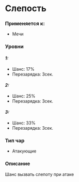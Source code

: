 # Слепость

### Применяется к:

* Мечи

### Уровни

#### _1:_&#x20;

* Шанс: 17%
* Перезарядка:  3сек.

#### _2:_

* Шанс: 25%
* Перезарядка:  3сек.&#x20;

#### _3:_&#x20;

* Шанс: 33%
* Перезарядка:  3сек.

### Тип чар

* Атакующие

### Описание

Шанс вызвать слепоту при атаке&#x20;
